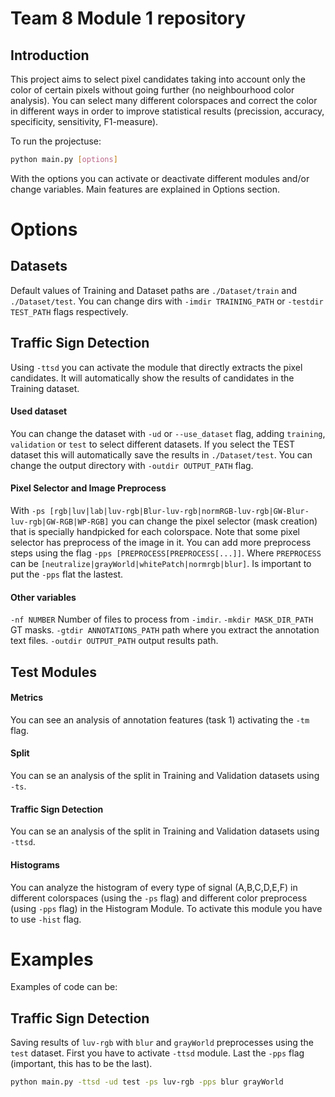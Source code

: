 # Team 8 Module 1 repository

## Introduction
This project aims to select pixel candidates taking into account only the color of certain pixels without going further (no neighbourhood color analysis). You can select many different colorspaces and correct the color in different ways in order to improve statistical results (precission, accuracy, specificity, sensitivity, F1-measure).

To run the projectuse:
```bash
python main.py [options]
```
With the options you can activate or deactivate different modules and/or change variables. Main features are explained in Options section.
# Options
## Datasets
Default values of Training and Dataset paths are `./Dataset/train` and `./Dataset/test`. You can change dirs with `-imdir TRAINING_PATH` or `-testdir TEST_PATH` flags respectively.

## Traffic Sign Detection
Using `-ttsd` you can activate the module that directly extracts the pixel candidates. It will automatically show the results of candidates in the Training dataset.

#### Used dataset
You can change the dataset with `-ud` or `--use_dataset` flag, adding `training`, `validation` or `test` to select different datasets. If you select the TEST dataset this will automatically save the results in `./Dataset/test`. You can change the output directory with `-outdir OUTPUT_PATH` flag.

#### Pixel Selector and Image Preprocess
With `-ps [rgb|luv|lab|luv-rgb|Blur-luv-rgb|normRGB-luv-rgb|GW-Blur-luv-rgb|GW-RGB|WP-RGB]` you can change the pixel selector (mask creation) that is specially handpicked for each colorspace. Note that some pixel selector has preprocess of the image in it. You can add more preprocess steps using the flag `-pps [PREPROCESS[PREPROCESS[...]]`. Where `PREPROCESS` can be `[neutralize|grayWorld|whitePatch|normrgb|blur]`. Is important to put the `-pps` flat the lastest.

#### Other variables
`-nf NUMBER` Number of files to process from `-imdir`.
`-mkdir MASK_DIR_PATH` GT masks.
`-gtdir ANNOTATIONS_PATH` path where you extract the annotation text files.
`-outdir OUTPUT_PATH` output results path.

## Test Modules 
#### Metrics
You can see an analysis of annotation features (task 1) activating the `-tm` flag.

#### Split
You can se an analysis of the split in Training and Validation datasets using `-ts`.

#### Traffic Sign Detection
You can se an analysis of the split in Training and Validation datasets using `-ttsd`.

#### Histograms
You can analyze the histogram of every type of signal (A,B,C,D,E,F) in different colorspaces (using the `-ps` flag) and different color preprocess (using `-pps` flag) in the Histogram Module. To activate this module you have to use `-hist` flag. 

# Examples
Examples of code can be:

## Traffic Sign Detection
Saving results of `luv-rgb` with `blur` and `grayWorld` preprocesses using the `test` dataset. First you have to activate `-ttsd` module. Last the `-pps` flag (important, this has to be the last).
```bash
python main.py -ttsd -ud test -ps luv-rgb -pps blur grayWorld
```


